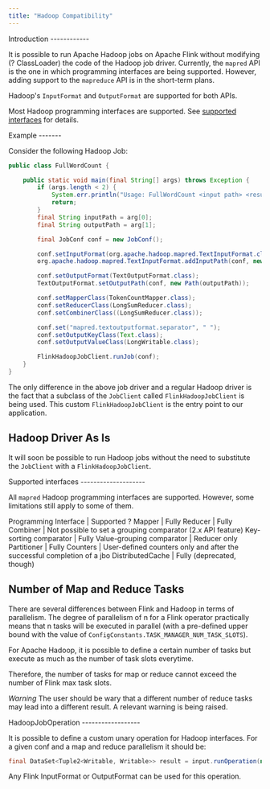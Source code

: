 ```yaml
---
title: "Hadoop Compatibility"
---
```


<section id="top">
Introduction
------------

It is possible to run Apache Hadoop jobs on Apache Flink without modifying (? ClassLoader) the code of the Hadoop job driver. Currently, the ```mapred``` API is the one in which programming interfaces are being supported. However, adding support to the ```mapreduce``` API is in the short-term plans.

Hadoop's ```InputFormat``` and ```OutputFormat``` are supported for both APIs.


Most Hadoop programming interfaces are supported. See [supported interfaces](#supported) for details.


<section id="example">
Example
-------

Consider the following Hadoop Job:

```java
public class FullWordCount {

	public static void main(final String[] args) throws Exception {
		if (args.length < 2) {
			System.err.println("Usage: FullWordCount <input path> <result path>");
			return;
		}
		final String inputPath = arg[0];
		final String outputPath = arg[1];

		final JobConf conf = new JobConf();

		conf.setInputFormat(org.apache.hadoop.mapred.TextInputFormat.class);
		org.apache.hadoop.mapred.TextInputFormat.addInputPath(conf, new Path(inputPath));

		conf.setOutputFormat(TextOutputFormat.class);
		TextOutputFormat.setOutputPath(conf, new Path(outputPath));

		conf.setMapperClass(TokenCountMapper.class);
		conf.setReducerClass(LongSumReducer.class);
		conf.setCombinerClass((LongSumReducer.class));

		conf.set("mapred.textoutputformat.separator", " ");
		conf.setOutputKeyClass(Text.class);
		conf.setOutputValueClass(LongWritable.class);

		FlinkHadoopJobClient.runJob(conf);
	}
}
```

The only difference in the above job driver and a regular Hadoop driver is the fact that a subclass of the ```JobClient``` called ```FlinkHadoopJobClient``` is being used. This custom ```FlinkHadoopJobClient``` is the entry point to our application.

Hadoop Driver As Is
-------------------

It will soon be possible to run Hadoop jobs without the need to substitute the ```JobClient``` with a ```FlinkHadoopJobClient```.


<section id="supported">
Supported interfaces
--------------------

All ```mapred``` Hadoop programming interfaces are supported. However, some limitations still apply to some of them.

Programming Interface | Supported ?
Mapper | Fully
Reducer | Fully
Combiner | Not possible to set a grouping comparator (2.x API feature)
Key-sorting comparator | Fully
Value-grouping comparator | Reducer only
Partitioner | Fully
Counters | User-defined counters only and after the successful completion of a jbo 
DistributedCache | Fully (deprecated, though)


<section id="parallelism">

Number of Map and Reduce Tasks
------------------------------

There are several differences between Flink and Hadoop in terms of parallelism. The degree of parallelism of n for a Flink operator practically means that n tasks will be executed in parallel (with a pre-defined upper bound with the value of ```ConfigConstants.TASK_MANAGER_NUM_TASK_SLOTS```).

For Apache Hadoop, it is possible to define a certain number of tasks but execute as much as the number of task slots everytime.

Therefore, the number of tasks for map or reduce cannot exceed the number of Flink max task slots.

*Warning*
The user should be wary that a different number of reduce tasks may lead into a different result. A relevant warning is being raised.


<section if ="operation">
HadoopJobOperation
------------------

It is possible to define a custom unary operation for Hadoop interfaces. For a given conf and a map and reduce parallelism it should be:

```java
final DataSet<Tuple2<Writable, Writable>> result = input.runOperation(new HadoopJobOperation(hadoopJobConf, mapParallelism, reduceParallelism));
```
Any Flink InputFormat or OutputFormat can be used for this operation.